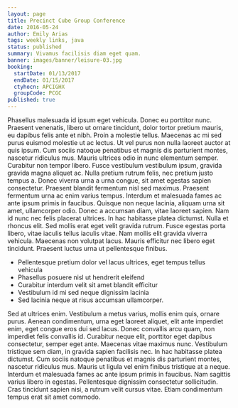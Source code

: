 ```yaml
---
layout: page
title: Precinct Cube Group Conference
date: 2016-05-24
author: Emily Arias
tags: weekly links, java
status: published
summary: Vivamus facilisis diam eget quam.
banner: images/banner/leisure-03.jpg
booking:
  startDate: 01/13/2017
  endDate: 01/15/2017
  ctyhocn: APCIGHX
  groupCode: PCGC
published: true
---
```

Phasellus malesuada id ipsum eget vehicula. Donec eu porttitor nunc. Praesent venenatis, libero ut ornare tincidunt, dolor tortor pretium mauris, eu dapibus felis ante et nibh. Proin a molestie tellus. Maecenas ac mi sed purus euismod molestie ut ac lectus. Ut vel purus non nulla laoreet auctor at quis ipsum. Cum sociis natoque penatibus et magnis dis parturient montes, nascetur ridiculus mus. Mauris ultrices odio in nunc elementum semper. Curabitur non tempor libero. Fusce vestibulum vestibulum ipsum, gravida gravida magna aliquet ac.
Nulla pretium rutrum felis, nec pretium justo tempus a. Donec viverra urna a urna congue, sit amet egestas sapien consectetur. Praesent blandit fermentum nisl sed maximus. Praesent fermentum urna ac enim varius tempus. Interdum et malesuada fames ac ante ipsum primis in faucibus. Quisque non neque lacinia, aliquam urna sit amet, ullamcorper odio. Donec a accumsan diam, vitae laoreet sapien. Nam id nunc nec felis placerat ultrices. In hac habitasse platea dictumst. Nulla et rhoncus elit. Sed mollis erat eget velit gravida rutrum. Fusce egestas porta libero, vitae iaculis tellus iaculis vitae. Nam mollis elit gravida viverra vehicula. Maecenas non volutpat lacus. Mauris efficitur nec libero eget tincidunt. Praesent luctus urna ut pellentesque finibus.

* Pellentesque pretium dolor vel lacus ultrices, eget tempus tellus vehicula
* Phasellus posuere nisl ut hendrerit eleifend
* Curabitur interdum velit sit amet blandit efficitur
* Vestibulum id mi sed neque dignissim lacinia
* Sed lacinia neque at risus accumsan ullamcorper.

Sed at ultrices enim. Vestibulum a metus varius, mollis enim quis, ornare purus. Aenean condimentum, urna eget laoreet aliquet, elit ante imperdiet enim, eget congue eros dui sed lacus. Donec convallis arcu quam, non imperdiet felis convallis id. Curabitur neque elit, porttitor eget dapibus consectetur, semper eget ante. Maecenas vitae maximus nunc. Vestibulum tristique sem diam, in gravida sapien facilisis nec. In hac habitasse platea dictumst. Cum sociis natoque penatibus et magnis dis parturient montes, nascetur ridiculus mus. Mauris ut ligula vel enim finibus tristique at a neque. Interdum et malesuada fames ac ante ipsum primis in faucibus. Nam sagittis varius libero in egestas. Pellentesque dignissim consectetur sollicitudin. Cras tincidunt sapien nisi, a rutrum velit cursus vitae. Etiam condimentum tempus erat sit amet commodo.
